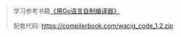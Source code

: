 >   学习参考书籍[《用Go语言自制编译器》](https://weread.qq.com/web/reader/38832db0813ab6de0g01886dk16732dc0161679091c5aeb1)
>
>   配套代码: https://compilerbook.com/wacig_code_1.2.zip


